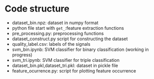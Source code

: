 # Code structure

- dataset_bin.npz: dataset in numpy format
- python file start with ```get_```:feature extraction functions
- pre_processing.py: preprocessing functions
- dataset_construct.py script for constructing the dataset
- quality_label.csv: labels of the signals
- svm_bin.ipynb: SVM classifier for binary classification (working in progress)
- svm_tri.ipynb: SVM classifier for triple classification
- dataset_bin.pkl,dataset_tri.pkl: dataset in pickle file
- feature_ocurrence.py: script for plotting feature occurrence
